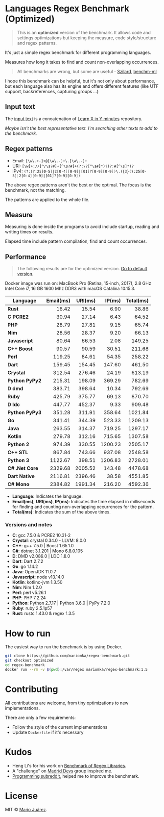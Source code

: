 # Languages Regex Benchmark (Optimized)

> This is an **optimized** version of the benchmark. It allows code and settings optimizations but keeping the measure, code style/structure and regex patterns.

It's just a simple regex benchmark for different programming languages.

Measures how long it takes to find and count non-overlapping occurrences.

> All benchmarks are wrong, but some are useful - [Szilard](https://github.com/szilard), [benchm-ml](https://github.com/szilard/benchm-ml)

I hope this benchmark can be helpful, but it's not only about performance, but each language also has its engine and offers different features (like UTF support, backreferences, capturing groups ...)

## Input text

The [input text](input-text.txt) is a concatenation of [Learn X in Y minutes](https://github.com/adambard/learnxinyminutes-docs) repository.

*Maybe isn't the best representative text. I'm searching other texts to add to the benchmark.*

## Regex patterns

- Email: ``[\w\.+-]+@[\w\.-]+\.[\w\.-]+``
- URI: ``[\w]+://[^/\s?#]+[^\s?#]+(?:\?[^\s#]*)?(?:#[^\s]*)?``
- IPv4: ``(?:(?:25[0-5]|2[0-4][0-9]|[01]?[0-9][0-9])\.){3}(?:25[0-5]|2[0-4][0-9]|[01]?[0-9][0-9])``

The above regex patterns aren't the best or the optimal. The focus is the benchmark, not the matching.

The patterns are applied to the whole file.

## Measure

Measuring is done inside the programs to avoid include startup, reading and writing times on results.

Elapsed time include pattern compilation, find and count occurrences.

## Performance

> The following results are for the optimized version. [Go to default version](https://github.com/mariomka/regex-benchmark/tree/master).

Docker image was run on: MacBook Pro (Retina, 15-inch, 2017), 2.8 GHz Intel Core i7, 16 GB 1600 Mhz DDR3 with macOS Catalina 10.15.3.

Language | Email(ms) | URI(ms) | IP(ms) | Total(ms)
--- | ---: | ---: | ---: | ---:
**Rust** | 16.42 | 15.54 | 6.90 | 38.86
**C PCRE2** | 30.94 | 27.14 | 6.43 | 64.52
**PHP** | 28.79 | 27.81 | 9.15 | 65.74
**Nim** | 28.56 | 28.37 | 9.20 | 66.13
**Javascript** | 80.64 | 66.53 | 2.08 | 149.25
**C++ Boost** | 90.57 | 90.59 | 30.51 | 211.68
**Perl** | 119.25 | 84.61 | 54.35 | 258.22
**Dart** | 159.45 | 154.45 | 147.60 | 461.50
**Crystal** | 312.54 | 276.46 | 24.19 | 613.19
**Python PyPy2** | 215.31 | 198.09 | 369.29 | 782.69
**D dmd** | 383.71 | 398.64 | 10.34 | 792.69
**Ruby** | 425.79 | 375.77 | 69.13 | 870.70
**D ldc** | 447.77 | 452.37 | 9.33 | 909.48
**Python PyPy3** | 351.28 | 311.91 | 358.64 | 1021.84
**Go** | 341.41 | 344.39 | 523.33 | 1209.13
**Java** | 263.55 | 314.37 | 719.25 | 1297.17
**Kotlin** | 279.78 | 312.16 | 715.65 | 1307.58
**Python 2** | 974.39 | 330.55 | 1200.23 | 2505.17
**C++ STL** | 867.84 | 743.66 | 937.08 | 2548.58
**Python 3** | 1122.67 | 398.51 | 1206.83 | 2728.01
**C# .Net Core** | 2329.68 | 2005.52 | 143.48 | 4478.68
**Dart Native** | 2116.81 | 2396.46 | 38.58 | 4551.85
**C# Mono** | 2384.82 | 1991.34 | 216.20 | 4592.36


- **Language**: Indicates the language.
- **Email(ms)**, **URI(ms)**, **IP(ms)**: Indicates the time elapsed in milliseconds for finding and counting non-overlapping occurrences for the pattern.
- **Total(ms)**: Indicates the sum of the above times.

### Versions and notes

- **C**: gcc 7.5.0 & PCRE2 10.31-2
- **Crystal**: crystal 0.34.0 - LLVM: 8.0.0
- **C++**: g++ 7.5.0 | Boost 1.65.1.0
- **C#**: dotnet 3.1.201 | Mono 6.8.0.105
- **D**: DMD v2.089.0 | LDC 1.8.0
- **Dart**: Dart 2.7.2
- **Go**: go 1.14.2
- **Java**: OpenJDK 11.0.7
- **Javascript**: node v13.14.0
- **Kotlin**: kotlinc-jvm 1.3.50
- **Nim**: Nim 1.2.0
- **Perl**: perl v5.26.1
- **PHP**: PHP 7.2.24
- **Python**: Python 2.7.17 | Python 3.6.0 | PyPy 7.2.0
- **Ruby**: ruby 2.5.1p57
- **Rust**: rustc 1.43.0 & regex 1.3.5

# How to run

The easiest way to run the benchmark is by using Docker.

```sh
git clone https://github.com/mariomka/regex-benchmark.git
git checkout optimized
cd regex-benchmark
docker run --rm -v $(pwd):/var/regex mariomka/regex-benchmark:1.5
```

# Contributing

All contributions are welcome, from tiny optimizations to new implementations.

There are only a few requirements:
- Follow the style of the current implementations
- Update `Dockerfile` if it's necessary

# Kudos

- Heng Li's for his work on [Benchmark of Regex Libraries](http://lh3lh3.users.sourceforge.net/reb.shtml).
- A "challenge" on [Madrid Devs](http://madriddevs.org/) group inspired me.
- [Programming subreddit](https://www.reddit.com/r/programming/), helped me to improve the benchmark.

# License

MIT © [Mario Juárez](https://github.com/mariomka).

